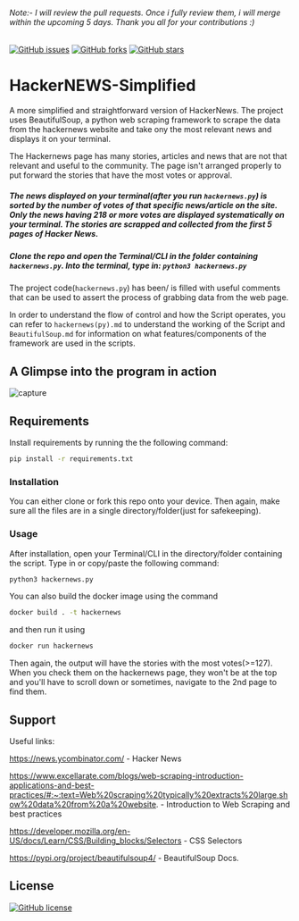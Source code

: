 ###### Note:- I will review the pull requests. Once i fully review them, i will merge within the upcoming 5 days. Thank you all for your contributions :)
[![GitHub issues](https://img.shields.io/github/issues/adrinorosario/HackerNEWS-Simplified?logo=git)](https://github.com/adrinorosario/HackerNEWS-Simplified/issues)
[![GitHub forks](https://img.shields.io/github/forks/adrinorosario/HackerNEWS-Simplified?logo=git)](https://github.com/adrinorosario/HackerNEWS-Simplified/network)
[![GitHub stars](https://img.shields.io/github/stars/adrinorosario/HackerNEWS-Simplified?logo=github)](https://github.com/adrinorosario/HackerNEWS-Simplified/stargazers)
# HackerNEWS-Simplified

A more simplified and straightforward version of HackerNews. The project uses BeautifulSoup, a python web scraping framework to scrape the data from the hackernews website and take ony the most relevant news and displays it on your terminal. 

The Hackernews page has many stories, articles and news that are not that relevant and useful to the community. The page isn't arranged properly to put forward the stories that have the most votes or approval.

##### The news displayed on your terminal(after you run ``hackernews.py``) is sorted by the number of votes of that specific news/article on the site. Only the news having 218 or more votes are displayed systematically on your terminal. The stories are scrapped and collected from the first 5 pages of Hacker News.

##### Clone the repo and open the Terminal/CLI in the folder containing ``hackernews.py``. Into the terminal, type in: ``python3 hackernews.py``

The project code(``hackernews.py``) has been/ is filled with useful comments that can be used to assert the process of grabbing data from the web page.

In order to understand the flow of control and how the Script operates, you can refer to ``hackernews(py).md`` to understand the working of the Script and ``BeautifulSoup.md`` for information on what features/components of the framework are used in the scripts.

## A Glimpse into the program in action
![capture](https://user-images.githubusercontent.com/83050257/125961036-c2812364-4fac-4066-b44f-8d3c3d43f61c.gif)

## Requirements
Install requirements by running the the following command: 
```bash
pip install -r requirements.txt
```

### Installation 

You can either clone or fork this repo onto your device. Then again, make sure all the files are in a single directory/folder(just for safekeeping).

### Usage

After installation, open your Terminal/CLI in the directory/folder containing the script. Type in or copy/paste the following command: 
```bash
python3 hackernews.py
```
You can also build the docker image using the command 
```bash
docker build . -t hackernews
```  
and then run it using 

```bash
docker run hackernews
```

Then again, the output will have the stories with the most votes(>=127). When you check them on the hackernews page, they won't be at the top and you'll have to scroll down or sometimes, navigate to the 2nd page to find them.

## Support

Useful links:

https://news.ycombinator.com/ - Hacker News

https://www.excellarate.com/blogs/web-scraping-introduction-applications-and-best-practices/#:~:text=Web%20scraping%20typically%20extracts%20large,show%20data%20from%20a%20website. - Introduction to Web Scraping and best practices

https://developer.mozilla.org/en-US/docs/Learn/CSS/Building_blocks/Selectors - CSS Selectors

https://pypi.org/project/beautifulsoup4/ - BeautifulSoup Docs.

## License 
[![GitHub license](https://img.shields.io/github/license/adrinorosario/HackerNEWS-Simplified?style=flat-square)](https://github.com/adrinorosario/HackerNEWS-Simplified/blob/main/LICENSE)
